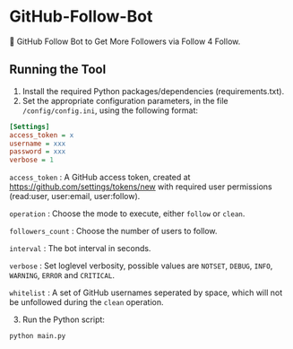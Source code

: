 # GitHub-Follow-Bot

🤖 GitHub Follow Bot to Get More Followers via Follow 4 Follow.

## Running the Tool

1. Install the required Python packages/dependencies (requirements.txt).
2. Set the appropriate configuration parameters, in the file `/config/config.ini`, using the following format:

``` ini
[Settings]
access_token = x
username = xxx
password = xxx
verbose = 1
```

`access_token` : A GitHub access token, created at https://github.com/settings/tokens/new with required user permissions (read:user, user:email, user:follow).

`operation` : Choose the mode to execute, either `follow` or `clean`.

`followers_count` : Choose the number of users to follow.

`interval` : The bot interval in seconds.

`verbose` : Set loglevel verbosity, possible values are `NOTSET`, `DEBUG`, `INFO`, `WARNING`, `ERROR` and `CRITICAL`.

`whitelist` : A set of GitHub usernames seperated by space, which will not be unfollowed during the `clean` operation.

3. Run the Python script:

``` bash
python main.py
```